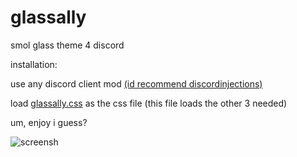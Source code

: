 # glassally
smol glass theme 4 discord

installation:

use any discord client mod [(id recommend discordinjections)](https://github.com/DiscordInjections/DiscordInjections)

load [glassally.css](https://github.com/Luigimaster1/glassally/blob/master/glassally.css) as the css file (this file loads the other 3 needed)

um, enjoy i guess?

![screensh](https://owo.whats-th.is/31fc9d.png)
